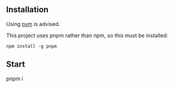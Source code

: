 ## Installation

Using [nvm](https://github.com/coreybutler/nvm-windows) is advised.

This project uses pnpm rather than npm, so this must be installed:

```
npm install -g pnpm
```

## Start

pnpm i
